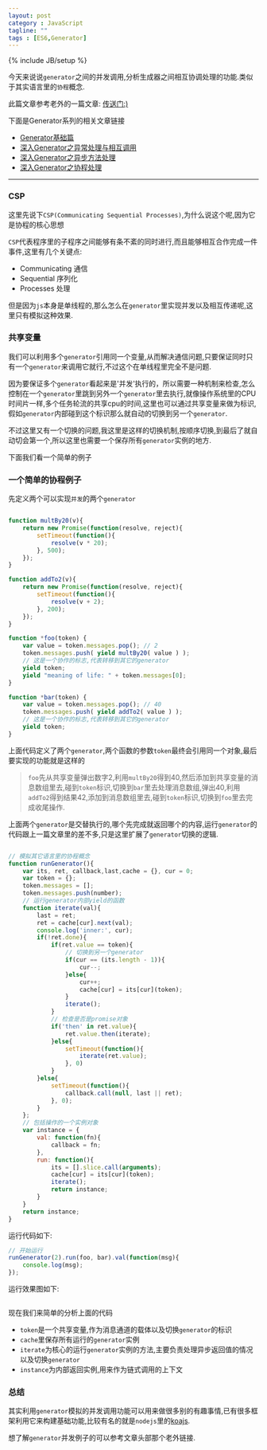 ```yaml
---
layout: post
category : JavaScript
tagline: ""
tags : [ES6,Generator]
---
```

{% include JB/setup %}

今天来说说`generator`之间的并发调用,分析生成器之间相互协调处理的功能.类似于其实语言里的`协程`概念.

此篇文章参考老外的一篇文章: <a href="http://davidwalsh.name/concurrent-generators" target="_blank">传送门:)</a>

下面是Generator系列的相关文章链接

* <a href="http://www.ifeenan.com/javascript/2014-07-27-ES6%E7%B3%BB%E5%88%97%E4%B9%8BGenerator/" target="_blank">Generator基础篇</a>
* <a href="http://www.ifeenan.com/javascript/2014-07-28-ES6%E7%B3%BB%E5%88%97%E4%B9%8B%E6%B7%B1%E5%85%A5Generator/" target="_blank">深入Generator之异常处理与相互调用</a>
* <a href="http://www.ifeenan.com/javascript/2014-08-04-ES6%E7%B3%BB%E5%88%97%E4%B9%8B%E6%B7%B1%E5%85%A5Generator2/" target="_blank">深入Generator之异步方法处理</a>
* <a href="http://www.ifeenan.com/javascript/2014-08-15-ES6%E7%B3%BB%E5%88%97%E4%B9%8BGenerator%E5%B9%B6%E5%8F%91%E8%B0%83%E7%94%A8/" target="_blank">深入Generator之协程处理</a>

---

### CSP

这里先说下`CSP(Communicating Sequential Processes)`,为什么说这个呢,因为它是协程的核心思想

`CSP`代表程序里的子程序之间能够有条不紊的同时进行,而且能够相互合作完成一件事件,这里有几个关键点:

* Communicating 通信
* Sequential 序列化
* Processes 处理

但是因为`js`本身是单线程的,那么怎么在`generator`里实现并发以及相互传递呢,这里只有模拟这种效果.

### 共享变量

我们可以利用多个`generator`引用同一个变量,从而解决通信问题,只要保证同时只有一个`generator`来调用它就行,不过这个在单线程里完全不是问题.

因为要保证多个`generator`看起来是'并发'执行的，所以需要一种机制来检查,怎么控制在一个`generator`里跳到另外一个`generator`里去执行,就像操作系统里的CPU时间片一样,多个任务轮流的共享cpu的时间,这里也可以通过共享变量来做为标识,假如`generator`内部碰到这个标识那么就自动的切换到另一个`generator`.

不过这里又有一个切换的问题,我这里是这样的切换机制,按顺序切换,到最后了就自动切会第一个,所以这里也需要一个保存所有`generator`实例的地方.

下面我们看一个简单的例子

### 一个简单的协程例子

先定义两个可以实现`并发`的两个`generator`

```js

function multBy20(v){
    return new Promise(function(resolve, reject){
        setTimeout(function(){
            resolve(v * 20); 
        }, 500);
    });
}

function addTo2(v){
    return new Promise(function(resolve, reject){
        setTimeout(function(){
            resolve(v + 2); 
        }, 200);
    });
}

function *foo(token) {
    var value = token.messages.pop(); // 2
    token.messages.push( yield multBy20( value ) );
    // 这是一个协作的标志,代表转移到其它的generator
    yield token;
    yield "meaning of life: " + token.messages[0];
}

function *bar(token) {
    var value = token.messages.pop(); // 40
    token.messages.push( yield addTo2( value ) );
    // 这是一个协作的标志,代表转移到其它的generator
    yield token;
}

```

上面代码定义了两个`generator`,两个函数的参数`token`最终会引用同一个对象,最后要实现的功能就是这样的

> `foo`先从共享变量弹出数字2,利用`multBy20`得到40,然后添加到共享变量的消息数组里去,碰到`token`标识,切换到`bar`里去处理消息数组,弹出40,利用`addTo2`得到结果42,添加到消息数组里去,碰到`token`标识,切换到`foo`里去完成收尾操作.

上面两个`generator`是交替执行的,哪个先完成就返回哪个的内容,运行`generator`的代码跟上一篇文章里的差不多,只是这里扩展了`generator`切换的逻辑.

```js

// 模拟其它语言里的协程概念
function runGenerator(){
    var its, ret, callback,last,cache = {}, cur = 0;
    var token = {};
    token.messages = [];
    token.messages.push(number);
    // 运行generator内部yield的函数
    function iterate(val){
        last = ret;
        ret = cache[cur].next(val);
        console.log('inner:', cur);
        if(!ret.done){
            if(ret.value == token){
                // 切换到另一个generator
                if(cur == (its.length - 1)){
                    cur--;
                }else{
                    cur++;
                    cache[cur] = its[cur](token);
                }
                iterate();
            }
            // 检查是否是promise对象
            if('then' in ret.value){
                ret.value.then(iterate);
            }else{
                setTimeout(function(){
                    iterate(ret.value);
                }, 0)
            }
        }else{
            setTimeout(function(){
                callback.call(null, last || ret);
            }, 0);
        }
    };
    // 包括操作的一个实例对象
    var instance = {
        val: function(fn){
            callback = fn;
        },
        run: function(){
            its = [].slice.call(arguments);
            cache[cur] = its[cur](token);
            iterate();
            return instance;
        }
    }
    return instance;
}

```

运行代码如下:

```js
// 开始运行
runGenerator(2).run(foo, bar).val(function(msg){
    console.log(msg);
});

```
运行效果图如下:

<img src="http://xuwenmin.github.io/blog/img/generator-coroutines.png" alt="">

现在我们来简单的分析上面的代码

* `token`是一个共享变量,作为消息通道的载体以及切换`generator`的标识
* `cache`里保存所有运行的`generator`实例
* `iterate`为核心的运行`generator`实例的方法,主要负责处理异步返回值的情况以及切换`generator`
* `instance`为内部返回实例,用来作为链式调用的上下文

### 总结

其实利用`generator`模拟的并发调用功能可以用来做很多别的有趣事情,已有很多框架利用它来构建基础功能,比较有名的就是`nodejs`里的<a href="http://koajs.com/" target="_blank">koajs</a>.

想了解`generator`并发例子的可以参考文章头部那个老外链接.


